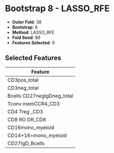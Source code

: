 # Bootstrap 8 - LASSO_RFE

- **Outer Fold**: 38
- **Bootstrap**: 8
- **Method**: LASSO_RFE
- **Fold Seed**: 86
- **Features Selected**: 9

## Selected Features

| Feature |
|---------|
| CD3pos_total |
| CD3neg_total |
| Bcells CD27negIgDneg_total |
| Tconv memCCR4_CD3 |
| CD4 Treg _CD3 |
| CD8 RO DR_CD8 |
| CD16mono_myeloid |
| CD14+16+mono_myeloid |
| CD27IgD_Bcells |
